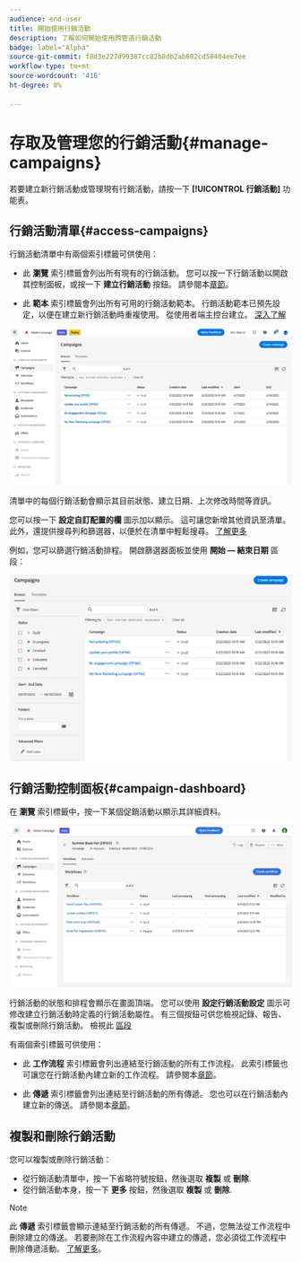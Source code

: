```yaml
---
audience: end-user
title: 開始使用行銷活動
description: 了解如何開始使用跨管道行銷活動
badge: label="Alpha"
source-git-commit: f8d3e227d99387cc82b8db2ab602cd58404ee7ee
workflow-type: tm+mt
source-wordcount: '416'
ht-degree: 8%

---
```



# 存取及管理您的行銷活動{#manage-campaigns}

若要建立新行銷活動或管理現有行銷活動，請按一下 **[!UICONTROL 行銷活動]** 功能表。

## 行銷活動清單{#access-campaigns}

行銷活動清單中有兩個索引標籤可供使用：

* 此 **瀏覽** 索引標籤會列出所有現有的行銷活動。 您可以按一下行銷活動以開啟其控制面板，或按一下 **建立行銷活動** 按鈕。 請參閱本[章節](create-campaigns.md#create-campaigns)。

* 此 **範本** 索引標籤會列出所有可用的行銷活動範本。 行銷活動範本已預先設定，以便在建立新行銷活動時重複使用。 從使用者端主控台建立。 [深入了解](https://experienceleague.adobe.com/docs/campaign/automation/campaign-orchestration/marketing-campaign-templates.html?lang=zh-Hant)

![行銷活動清單](assets/campaign-list.png)

清單中的每個行銷活動會顯示其目前狀態、建立日期、上次修改時間等資訊。

您可以按一下 **設定自訂配置的欄** 圖示加以顯示。 這可讓您新增其他資訊至清單。 此外，還提供搜尋列和篩選器，以便於在清單中輕鬆搜尋。 [了解更多](../get-started/user-interface.md#list-screens)

例如，您可以篩選行銷活動排程。 開啟篩選器面板並使用 **開始 — 結束日期** 區段：

![行銷活動篩選器](assets/campaign-filter-on-dates.png)

## 行銷活動控制面板{#campaign-dashboard}

在 **瀏覽** 索引標籤中，按一下某個促銷活動以顯示其詳細資料。

![Campaign控制面板](assets/campaign-dashboard.png)

行銷活動的狀態和排程會顯示在畫面頂端。 您可以使用 **設定行銷活動設定** 圖示可修改建立行銷活動時定義的行銷活動屬性。 有三個按鈕可供您檢視記錄、報告、複製或刪除行銷活動。 檢視此 [區段](create-campaigns.md#create-campaigns)

有兩個索引標籤可供使用：

* 此 **工作流程** 索引標籤會列出連結至行銷活動的所有工作流程。 此索引標籤也可讓您在行銷活動內建立新的工作流程。 請參閱本[章節](create-campaigns.md#create-campaigns)。

* 此 **傳遞** 索引標籤會列出連結至行銷活動的所有傳遞。 您也可以在行銷活動內建立新的傳送。 請參閱本[章節](create-campaigns.md#create-campaigns)。

## 複製和刪除行銷活動

您可以複製或刪除行銷活動：

* 從行銷活動清單中，按一下省略符號按鈕，然後選取 **複製** 或 **刪除**.
* 從行銷活動本身，按一下 **更多** 按鈕，然後選取 **複製** 或 **刪除**.

>[!NOTE]
>
>此 **傳遞** 索引標籤會顯示連結至行銷活動的所有傳遞。 不過，您無法從工作流程中刪除建立的傳送。 若要刪除在工作流程內容中建立的傳遞，您必須從工作流程中刪除傳遞活動。 [了解更多](../msg/gs-messages.md#delivery-delete)。
